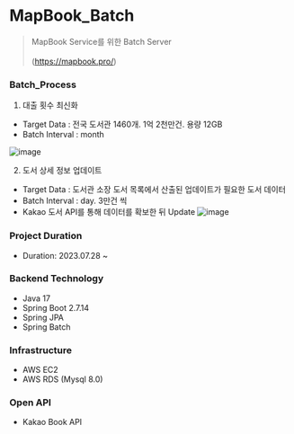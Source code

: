 # MapBook_Batch

> MapBook Service를 위한 Batch Server  <br><br>
>(https://mapbook.pro/)



### Batch_Process
1. 대출 횟수 최신화
- Target Data : 전국 도서관 1460개. 1억 2천만건. 용량 12GB
- Batch Interval : month

![image](https://github.com/TeamScaling/MapBook-Batch/assets/107255371/dfb61e3b-d3a6-472b-a4d3-715aed02488e)

2. 도서 상세 정보 업데이트
- Target Data : 도서관 소장 도서 목록에서 산출된 업데이트가 필요한 도서 데이터
- Batch Interval : day. 3만건 씩
- Kakao 도서 API를 통해 데이터를 확보한 뒤 Update
![image](https://github.com/TeamScaling/MapBook-Batch/assets/107255371/a1dda7ec-e8e2-41cf-b44a-464b6dd546d2)


### Project Duration

- Duration: 2023.07.28 ~

### Backend Technology
- Java 17
- Spring Boot 2.7.14
- Spring JPA
- Spring Batch

### Infrastructure
- AWS EC2
- AWS RDS (Mysql 8.0)

### Open API

- Kakao Book API

